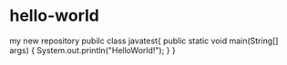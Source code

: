 # hello-world
my new repository
pubilc class javatest{
  public static void main(String[] args) {
    System.out.println("HelloWorld!");
  }
}
